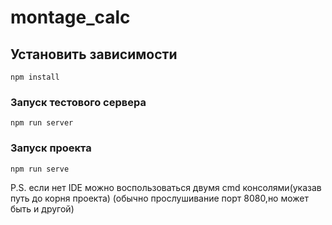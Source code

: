 # montage_calc

## Установить зависимости
```
npm install
```
### Запуск тестового сервера
```
npm run server
```
### Запуск проекта
```
npm run serve
```
P.S.
если нет IDE можно воспользоваться двумя cmd консолями(указав путь до корня проекта)
(обычно прослушивание порт 8080,но может быть и другой)
